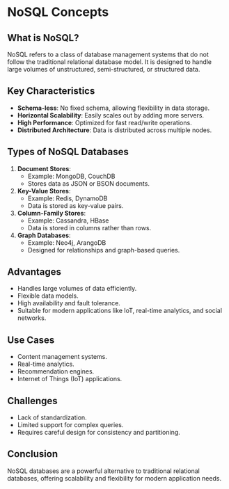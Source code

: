 # NoSQL Concepts

## What is NoSQL?
NoSQL refers to a class of database management systems that do not follow the traditional relational database model. It is designed to handle large volumes of unstructured, semi-structured, or structured data.

## Key Characteristics
- **Schema-less**: No fixed schema, allowing flexibility in data storage.
- **Horizontal Scalability**: Easily scales out by adding more servers.
- **High Performance**: Optimized for fast read/write operations.
- **Distributed Architecture**: Data is distributed across multiple nodes.

## Types of NoSQL Databases
1. **Document Stores**:
    - Example: MongoDB, CouchDB
    - Stores data as JSON or BSON documents.
2. **Key-Value Stores**:
    - Example: Redis, DynamoDB
    - Data is stored as key-value pairs.
3. **Column-Family Stores**:
    - Example: Cassandra, HBase
    - Data is stored in columns rather than rows.
4. **Graph Databases**:
    - Example: Neo4j, ArangoDB
    - Designed for relationships and graph-based queries.

## Advantages
- Handles large volumes of data efficiently.
- Flexible data models.
- High availability and fault tolerance.
- Suitable for modern applications like IoT, real-time analytics, and social networks.

## Use Cases
- Content management systems.
- Real-time analytics.
- Recommendation engines.
- Internet of Things (IoT) applications.

## Challenges
- Lack of standardization.
- Limited support for complex queries.
- Requires careful design for consistency and partitioning.

## Conclusion
NoSQL databases are a powerful alternative to traditional relational databases, offering scalability and flexibility for modern application needs.